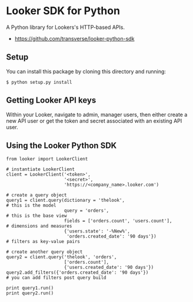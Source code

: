 Looker SDK for Python
===========================

A Python library for Lookers's HTTP-based APIs.

- https://github.com/transverse/looker-python-sdk

Setup
-----

You can install this package by cloning this directory and running:

   ```$ python setup.py install```

Getting Looker API keys
-----------------------

Within your Looker, navigate to admin, manager users, then either create a new API user or get the token and secret associated with an existing API user.


Using the Looker Python SDK
---------------------

    from looker import LookerClient

    # instantiate LookerClient
    client = LookerClient('<token>',
                          '<secret>',
                          'https://<company_name>.looker.com')

    # create a query object
    query1 = client.query(dictionary = 'thelook',                               # this is the model
                          query = 'orders',                                     # this is the base view
                          fields = ['orders.count', 'users.count'],             # dimensions and measures
                          {'users.state': '-%New%',
                           'orders.created_date': '90 days'})                   # filters as key-value pairs

    # create another query object
    query2 = client.query('thelook', 'orders', 
                          ['orders.count'],
                          {'users.created_date': '90 days'})
    query2.add_filters({'orders.created_date': '90 days'})                      # you can add filters post query build

    print query1.run()
    print query2.run()
